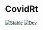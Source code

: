 # CovidRt

[![Stable](https://img.shields.io/badge/docs-stable-blue.svg)](https://schrimpf.github.io/CovidRt.jl/stable)
[![Dev](https://img.shields.io/badge/docs-dev-blue.svg)](https://schrimpf.github.io/CovidRt.jl/dev)
